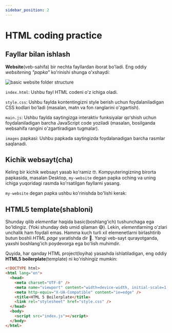 ```yaml
---
sidebar_position: 2
---
```


# HTML coding practice

## Fayllar bilan ishlash

**Website**(veb-sahifa) bir nechta fayllardan iborat bo'ladi. Eng oddiy *website*ning _"papka"_ ko'rinishi shunga o'xshaydi:

![basic website folder structure](./img/simple-website-folder.png)

`index.html`: Ushbu fayl HTML codeni o'z ichiga oladi.

`style.css`: Ushbu faylda kontentingizni style berish uchun foydalaniladigan CSS kodlari bo'ladi (masalan, matn va fon ranglarini o'zgartish).

`main.js`: Ushbu faylda saytingizga interaktiv funksiyalar qoʻshish uchun foydalaniladigan barcha JavaScript code yoziladi (masalan, bosilganda websahifa rangini o'zgartiradigan tugmalar).

`images` papkasi: Ushbu papkada saytingizda foydalanadigan barcha rasmlar saqlanadi.

## Kichik websayt(cha)

Keling bir kichik websayt yasab ko'ramiz 🤓. Kompyuteringizning birorta papkasida, masalan Desktop, `my-website` degan papka oching va uning ichiga yuqoridagi rasmda ko'rsatilgan fayllarni yasang.

`my-website` degan papka ushbu ko'rinishda bo'lishi kerak:

## HTML5 template(shabloni)

Shunday qilib *element*lar haqida basic(boshlang'ich) tushunchaga ega bo'ldingiz. (Yoki shunday deb umid qilaman 😅). Lekin, *element*larning o'zlari unchalik ham foydali emas. Hamma kuch turli xil elemenetlarni birlashtirib butun boshli _HTML page_ yaratishda dir 💪.
Yangi veb-sayt qurayotganda, yaxshi boshlang'ich poydevorga ega bo'lish muhimdir.

Quyida, har qanday HTML project(loyiha) yasashda ishlatiladigan, eng oddiy **HTML5 boilerplate**(template) ni ko'rishingiz mumkin:

```html title="index.html"
<!DOCTYPE html>
<html lang="en">
  <head>
    <meta charset="UTF-8" />
    <meta name="viewport" content="width=device-width, initial-scale=1.0" />
    <meta http-equiv="X-UA-Compatible" content="ie=edge" />
    <title>HTML 5 Boilerplate</title>
    <link rel="stylesheet" href="style.css" />
  </head>
  <body>
    <script src="index.js"></script>
  </body>
</html>
```
